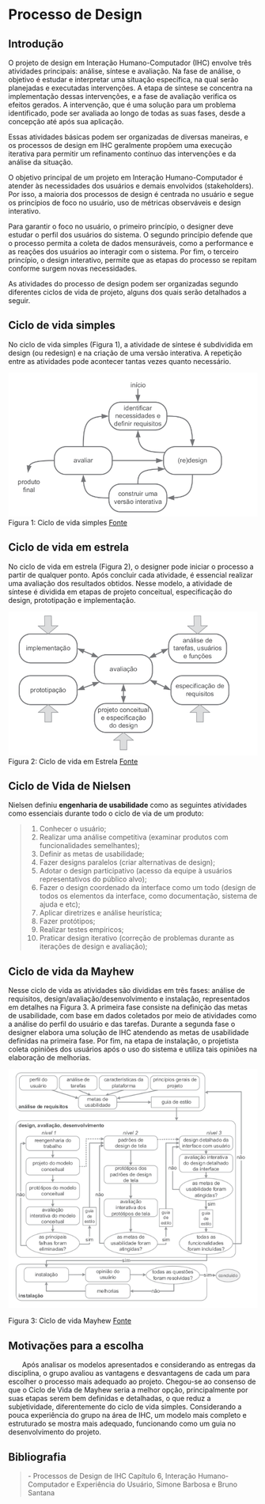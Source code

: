 # Processo de Design

## Introdução
O projeto de design em Interação Humano-Computador (IHC) envolve três atividades principais: análise, síntese e avaliação. Na fase de análise, o objetivo é estudar e interpretar uma situação específica, na qual serão planejadas e executadas intervenções. A etapa de síntese se concentra na implementação dessas intervenções, e a fase de avaliação verifica os efeitos gerados. A intervenção, que é uma solução para um problema identificado, pode ser avaliada ao longo de todas as suas fases, desde a concepção até após sua aplicação.

Essas atividades básicas podem ser organizadas de diversas maneiras, e os processos de design em IHC geralmente propõem uma execução iterativa para permitir um refinamento contínuo das intervenções e da análise da situação.

O objetivo principal de um projeto em Interação Humano-Computador é atender às necessidades dos usuários e demais envolvidos (stakeholders). Por isso, a maioria dos processos de design é centrada no usuário e segue os princípios de foco no usuário, uso de métricas observáveis e design interativo.

Para garantir o foco no usuário, o primeiro princípio, o designer deve estudar o perfil dos usuários do sistema. O segundo princípio defende que o processo permita a coleta de dados mensuráveis, como a performance e as reações dos usuários ao interagir com o sistema. Por fim, o terceiro princípio, o design interativo, permite que as etapas do processo se repitam conforme surgem novas necessidades.

As atividades do processo de design podem ser organizadas segundo diferentes ciclos de vida de projeto, alguns dos quais serão detalhados a seguir.

## Ciclo de vida simples

No ciclo de vida simples (Figura 1), a atividade de síntese é subdividida em design (ou redesign) e na criação de uma versão interativa. A repetição entre as atividades pode acontecer tantas vezes quanto necessário.

![Ciclo de vida Simples](\assets\ciclo-de-vida-simples.png)
Figura 1: Ciclo de vida simples [Fonte](https://aprender3.unb.br/pluginfile.php/2972679/mod_resource/content/3/cap04.pdf)


## Ciclo de vida em estrela

No ciclo de vida em estrela (Figura 2), o designer pode iniciar o processo a partir de qualquer ponto. Após concluir cada atividade, é essencial realizar uma avaliação dos resultados obtidos. Nesse modelo, a atividade de síntese é dividida em etapas de projeto conceitual, especificação do design, prototipação e implementação.

![Ciclo de vida em Estrela](\assets\ciclo-de-vida-em-estrela.png)
Figura 2: Ciclo de vida em Estrela [Fonte](https://aprender3.unb.br/pluginfile.php/2972679/mod_resource/content/3/cap04.pdf)

## Ciclo de Vida de Nielsen

Nielsen definiu **engenharia de usabilidade** como as seguintes atividades como essenciais durante todo o ciclo de via de um produto:

> 1. Conhecer o usuário;
> 2. Realizar uma análise competitiva (examinar produtos com funcionalidades semelhantes);
> 3. Definir as metas de usabilidade;
> 4. Fazer designs paralelos (criar alternativas de design);
> 5. Adotar o design participativo (acesso da equipe à usuários representativos do público alvo);
> 6. Fazer o design coordenado da interface como um todo (design de todos os elementos da interface, como documentação, sistema de ajuda e etc);
> 7. Aplicar diretrizes e análise heurística;
> 8. Fazer protótipos;
> 9. Realizar testes empíricos;
> 10. Praticar design iterativo (correção de problemas durante as iterações de design e avaliação);

## Ciclo de vida da Mayhew

Nesse ciclo de vida as atividades são divididas em três fases: análise de requisitos, design/avaliação/desenvolvimento e instalação, representados em detalhes na Figura 3. A primeira fase consiste na definição das metas de usabilidade, com base em dados coletados por meio de atividades como a análise do perfil do usuário e das tarefas. Durante a segunda fase o designer elabora uma solução de IHC atendendo as metas de usabilidade definidas na primeira fase. Por fim, na etapa de instalação, o projetista coleta opiniões dos usuários após o uso do sistema e utiliza tais opiniões na elaboração de melhorias.

![Ciclo de vida Mayhew](\assets\ciclo-de-vida-mayhew.png)

Figura 3: Ciclo de vida Mayhew [Fonte](https://aprender3.unb.br/pluginfile.php/2972679/mod_resource/content/3/cap04.pdf)



## Motivações para a escolha

  Após analisar os modelos apresentados e considerando as entregas da disciplina, o grupo avaliou as vantagens e desvantagens de cada um para escolher o processo mais adequado ao projeto. Chegou-se ao consenso de que o Ciclo de Vida de Mayhew seria a melhor opção, principalmente por suas etapas serem bem definidas e detalhadas, o que reduz a subjetividade, diferentemente do ciclo de vida simples. Considerando a pouca experiência do grupo na área de IHC, um modelo mais completo e estruturado se mostra mais adequado, funcionando como um guia no desenvolvimento do projeto.

## Bibliografia

> \- Processos de Design de IHC Capítulo 6, Interação Humano-Computador e Experiência do Usuário, Simone Barbosa e Bruno Santana
